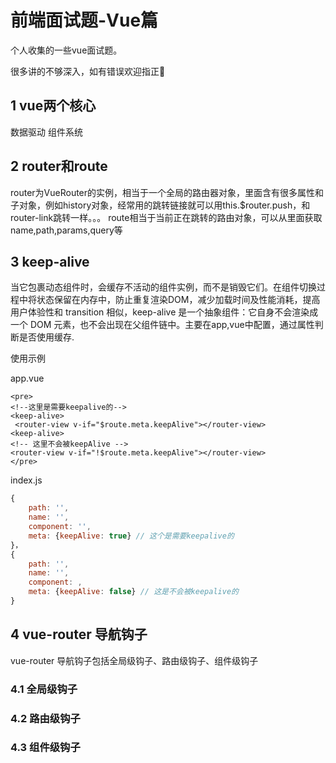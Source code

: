 # 前端面试题-Vue篇


个人收集的一些vue面试题。

很多讲的不够深入，如有错误欢迎指正:raised_hands:

<!--more-->
## 1 vue两个核心

数据驱动 组件系统

## 2 router和route

router为VueRouter的实例，相当于一个全局的路由器对象，里面含有很多属性和子对象，例如history对象，经常用的跳转链接就可以用this.$router.push，和router-link跳转一样。。。
route相当于当前正在跳转的路由对象，可以从里面获取name,path,params,query等

## 3 keep-alive

当它包裹动态组件时，会缓存不活动的组件实例，而不是销毁它们。在组件切换过程中将状态保留在内存中，防止重复渲染DOM，减少加载时间及性能消耗，提高用户体验性和 transition 相似，keep-alive 是一个抽象组件：它自身不会渲染成一个 DOM 元素，也不会出现在父组件链中。主要在app,vue中配置，通过属性判断是否使用缓存.

使用示例

app.vue
```vue
<pre>
<!--这里是需要keepalive的-->
<keep-alive>
 <router-view v-if="$route.meta.keepAlive"></router-view>
<keep-alive>
<!-- 这里不会被keepAlive -->
<router-view v-if="!$route.meta.keepAlive"></router-view>
</pre>
```

index.js

```javascript
{
    path: '',
    name: '',
    component: '',
    meta: {keepAlive: true} // 这个是需要keepalive的
}，
{
    path: '',
    name: '',
    component: ,
    meta: {keepAlive: false} // 这是不会被keepalive的
}
```

## 4 vue-router 导航钩子

vue-router 导航钩子包括全局级钩子、路由级钩子、组件级钩子

### 4.1 全局级钩子



### 4.2 路由级钩子

### 4.3 组件级钩子

